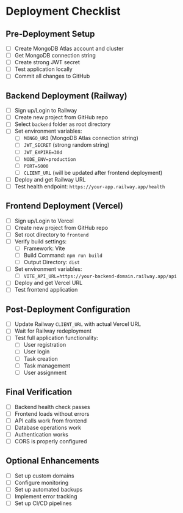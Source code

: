 # Deployment Checklist

## Pre-Deployment Setup

- [ ] Create MongoDB Atlas account and cluster
- [ ] Get MongoDB connection string
- [ ] Create strong JWT secret
- [ ] Test application locally
- [ ] Commit all changes to GitHub

## Backend Deployment (Railway)

- [ ] Sign up/Login to Railway
- [ ] Create new project from GitHub repo
- [ ] Select `backend` folder as root directory
- [ ] Set environment variables:
  - [ ] `MONGO_URI` (MongoDB Atlas connection string)
  - [ ] `JWT_SECRET` (strong random string)
  - [ ] `JWT_EXPIRE=30d`
  - [ ] `NODE_ENV=production`
  - [ ] `PORT=5000`
  - [ ] `CLIENT_URL` (will be updated after frontend deployment)
- [ ] Deploy and get Railway URL
- [ ] Test health endpoint: `https://your-app.railway.app/health`

## Frontend Deployment (Vercel)

- [ ] Sign up/Login to Vercel
- [ ] Create new project from GitHub repo
- [ ] Set root directory to `frontend`
- [ ] Verify build settings:
  - [ ] Framework: Vite
  - [ ] Build Command: `npm run build`
  - [ ] Output Directory: `dist`
- [ ] Set environment variables:
  - [ ] `VITE_API_URL=https://your-backend-domain.railway.app/api`
- [ ] Deploy and get Vercel URL
- [ ] Test frontend application

## Post-Deployment Configuration

- [ ] Update Railway `CLIENT_URL` with actual Vercel URL
- [ ] Wait for Railway redeployment
- [ ] Test full application functionality:
  - [ ] User registration
  - [ ] User login
  - [ ] Task creation
  - [ ] Task management
  - [ ] User assignment

## Final Verification

- [ ] Backend health check passes
- [ ] Frontend loads without errors
- [ ] API calls work from frontend
- [ ] Database operations work
- [ ] Authentication works
- [ ] CORS is properly configured

## Optional Enhancements

- [ ] Set up custom domains
- [ ] Configure monitoring
- [ ] Set up automated backups
- [ ] Implement error tracking
- [ ] Set up CI/CD pipelines
